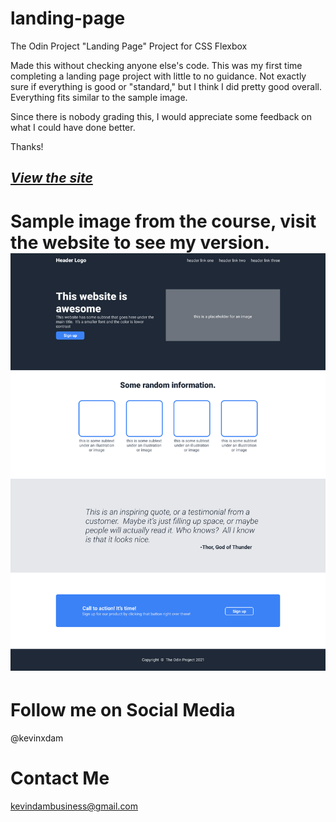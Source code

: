 # landing-page
The Odin Project "Landing Page" Project for CSS Flexbox

Made this without checking anyone else's code. This was my first time completing a landing page project with little to no guidance. Not exactly sure if everything is good or "standard," but I think I did pretty good overall. Everything fits similar to the sample image.

Since there is nobody grading this, I would appreciate some feedback on what I could have done better.

Thanks!

## _[View the site](https://kevinxdam.github.io/landing-page//)_

# Sample image from the course, visit the website to see my version. <img src="./images/01.png" alt="sample image" />

# Follow me on Social Media
@kevinxdam

# Contact Me
kevindambusiness@gmail.com